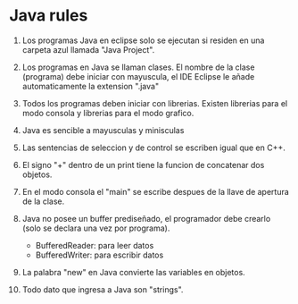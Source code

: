 # Java rules

1. Los programas Java en eclipse solo se ejecutan si residen en una carpeta azul llamada "Java Project".
2. Los programas en Java se llaman clases. El nombre de la clase (programa) debe iniciar con mayuscula, el IDE Eclipse
	le añade automaticamente la extension ".java"
3. Todos los programas deben iniciar con librerias. Existen librerias para el modo consola y librerias para el
	modo grafico.

4. Java es sencible a mayusculas y minisculas
5. Las sentencias de seleccion y de control se escriben igual que en C++.
6. El signo "+" dentro de un print tiene la funcion de concatenar dos objetos.
7. En el modo consola el "main" se escribe despues de la llave de apertura de la clase.
8. Java no posee un buffer prediseñado, el programador debe crearlo (solo se declara una vez por programa).
	- BufferedReader: para leer datos
	- BufferedWriter: para escribir datos
9. La palabra "new" en Java convierte las variables en objetos.
10. Todo dato que ingresa a Java son "strings".